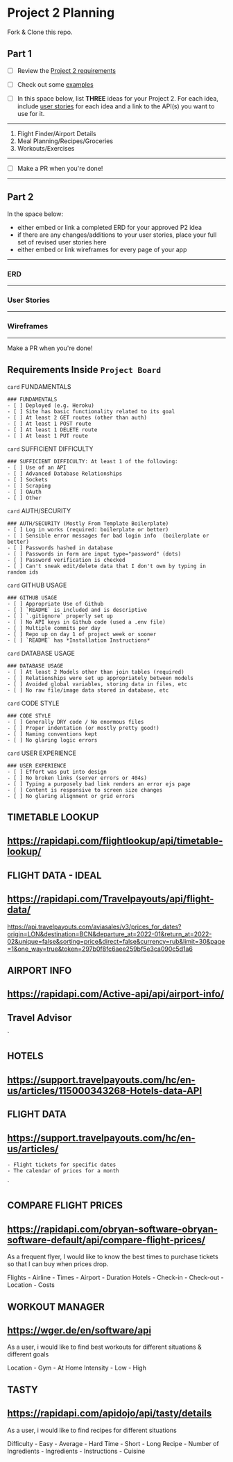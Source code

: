 # Project 2 Planning

Fork & Clone this repo.

## Part 1

- [ ] Review the [Project 2 requirements](https://romebell.gitbook.io/seirfx-621/projects/project-2)

- [ ] Check out some [examples](https://romebell.gitbook.io/seirfx-621/projects/past-projects/project2)

- [ ] In this space below, list **THREE** ideas for your Project 2. For each idea, include [user stories](https://www.atlassian.com/agile/project-management/user-stories) for each idea and a link to the API(s) you want to use for it.

--------------------------------------------------------
1. Flight Finder/Airport Details
2. Meal Planning/Recipes/Groceries
3. Workouts/Exercises 
---------------------------------------------------------

- [ ] Make a PR when you're done!

---

## Part 2

In the space below:
* either embed or link a completed ERD for your approved P2 idea
* if there are any changes/additions to your user stories, place your full set of revised user stories here
* either embed or link wireframes for every page of your app

----------------------------------------------------------
### ERD

----------------------------------------------------------
### User Stories

----------------------------------------------------------
### Wireframes

----------------------------------------------------------

Make a PR when you're done!


## Requirements Inside `Project Board`

`card` FUNDAMENTALS
```
### FUNDAMENTALS
- [ ] Deployed (e.g. Heroku)
- [ ] Site has basic functionality related to its goal
- [ ] At least 2 GET routes (other than auth)
- [ ] At least 1 POST route
- [ ] At least 1 DELETE route
- [ ] At least 1 PUT route
```

`card` SUFFICIENT DIFFICULTY
```
### SUFFICIENT DIFFICULTY: At least 1 of the following: 
- [ ] Use of an API
- [ ] Advanced Database Relationships
- [ ] Sockets
- [ ] Scraping
- [ ] OAuth
- [ ] Other
```

`card` AUTH/SECURITY

```
### AUTH/SECURITY (Mostly From Template Boilerplate)
- [ ] Log in works (required: boilerplate or better)
- [ ] Sensible error messages for bad login info  (boilerplate or better)
- [ ] Passwords hashed in database
- [ ] Passwords in form are input type="password" (dots)
- [ ] Password verification is checked
- [ ] Can't sneak edit/delete data that I don't own by typing in random ids
```
`card` GITHUB USAGE
```
### GITHUB USAGE
- [ ] Appropriate Use of Github
- [ ] `README` is included and is descriptive
- [ ] `.gitignore` properly set up
- [ ] No API keys in Github code (used a .env file)
- [ ] Multiple commits per day
- [ ] Repo up on day 1 of project week or sooner
- [ ] `README` has *Installation Instructions*
```

`card` DATABASE USAGE
```
### DATABASE USAGE
- [ ] At least 2 Models other than join tables (required)
- [ ] Relationships were set up appropriately between models
- [ ] Avoided global variables, storing data in files, etc
- [ ] No raw file/image data stored in database, etc
```

`card` CODE STYLE
```
### CODE STYLE
- [ ] Generally DRY code / No enormous files
- [ ] Proper indentation (or mostly pretty good!)
- [ ] Naming conventions kept
- [ ] No glaring logic errors
```
`card` USER EXPERIENCE
```
### USER EXPERIENCE
- [ ] Effort was put into design
- [ ] No broken links (server errors or 404s)
- [ ] Typing a purposely bad link renders an error ejs page
- [ ] Content is responsive to screen size changes
- [ ] No glaring alignment or grid errors
```


## TIMETABLE LOOKUP
## https://rapidapi.com/flightlookup/api/timetable-lookup/

## FLIGHT DATA - IDEAL
## https://rapidapi.com/Travelpayouts/api/flight-data/

https://api.travelpayouts.com/aviasales/v3/prices_for_dates?origin=LON&destination=BCN&departure_at=2022-01&return_at=2022-02&unique=false&sorting=price&direct=false&currency=rub&limit=30&page=1&one_way=true&token=297b0f8fc6aee259bf5e3ca090c5d1a6



## AIRPORT INFO
## https://rapidapi.com/Active-api/api/airport-info/

## Travel Advisor

`
## HOTELS
## https://support.travelpayouts.com/hc/en-us/articles/115000343268-Hotels-data-API

## FLIGHT DATA
## https://support.travelpayouts.com/hc/en-us/articles/
    - Flight tickets for specific dates
    - The calendar of prices for a month


`

## COMPARE FLIGHT PRICES
## https://rapidapi.com/obryan-software-obryan-software-default/api/compare-flight-prices/

As a frequent flyer, I would like to know the best times to purchase tickets so that I can buy when prices drop. 

Flights
    - Airline
    - Times
    - Airport
    - Duration
Hotels
    - Check-in
    - Check-out
    - Location
    - Costs



## WORKOUT MANAGER
## https://wger.de/en/software/api


As a user, i would like to find best workouts for different situations & different goals

Location
    - Gym
    - At Home
Intensity
    - Low
    - High


## TASTY
## https://rapidapi.com/apidojo/api/tasty/details

As a user, i would like to find recipes for different situations

Difficulty
    - Easy
    - Average
    - Hard
Time
    - Short
    - Long
Recipe
    - Number of Ingredients
    - Ingredients
    - Instructions
    - Cuisine


